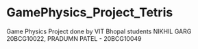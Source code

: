 # GamePhysics_Project_Tetris
Game Physics Project done by VIT Bhopal students NIKHIL GARG 20BCG10022, PRADUMN PATEL - 20BCG10049
